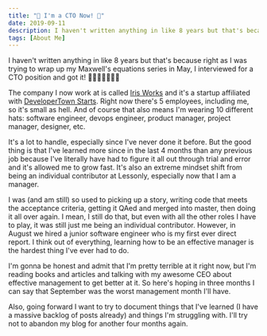 ```yaml
---
title: "🎉 I'm a CTO Now! 🎉"
date: 2019-09-11
description: I haven't written anything in like 8 years but that's because right as I was trying to wrap up my Maxwell's equations series in May, I interviewed for a CTO position and got it!
tags: [About Me]
---
```


I haven't written anything in like 8 years but that's because right as I was trying to wrap up my Maxwell's equations series in May, I interviewed for a CTO position and got it! 🎉🎉🎉🎉🎉🎉🎉

The company I now work at is called [Iris Works](iris-works.com) and it's a startup affiliated with [DeveloperTown Starts](https://dtstarts.developertown.com/). Right now there's 5 employees, including me, so it's small as hell. And of course that also means I'm wearing 10 different hats: software engineer, devops engineer, product manager, project manager, designer, etc.

It's a lot to handle, especially since I've never done it before. But the good thing is that I've learned more since in the last 4 months than any previous job because I've literally have had to figure it all out through trial and error and it's allowed me to grow fast. It's also an extreme mindset shift from being an individual contributor at Lessonly, especially now that I am a manager.

I was (and am still) so used to picking up a story, writing code that meets the acceptance criteria, getting it QAed and merged into master, then doing it all over again. I mean, I still do that, but even with all the other roles I have to play, it was still just me being an individual contributor. However, in August we hired a junior software engineer who is my first ever direct report. I think out of everything, learning how to be an effective manager is the hardest thing I've ever had to do.

I'm gonna be honest and admit that I'm pretty terrible at it right now, but I'm reading books and articles and talking with my awesome CEO about effective management to get better at it. So here's hoping in three months I can say that September was the worst management month I'll have.

Also, going forward I want to try to document things that I've learned (I have a massive backlog of posts already) and things I'm struggling with. I'll try not to abandon my blog for another four months again.
